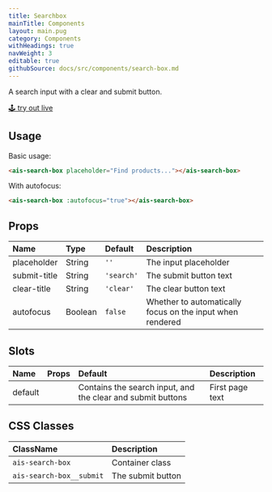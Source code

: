```yaml
---
title: Searchbox
mainTitle: Components
layout: main.pug
category: Components
withHeadings: true
navWeight: 3
editable: true
githubSource: docs/src/components/search-box.md
---
```


A search input with a clear and submit button.

<a class="btn btn-static-theme" href="../stories/?selectedKind=SearchBox">🕹 try out live</a>

## Usage

Basic usage:

```html
<ais-search-box placeholder="Find products..."></ais-search-box>
```

With autofocus:

```html
<ais-search-box :autofocus="true"></ais-search-box>
```

## Props

| Name         | Type    | Default    | Description                                               |
|:-------------|:--------|:-----------|:----------------------------------------------------------|
| placeholder  | String  | `''`       | The input placeholder                                     |
| submit-title | String  | `'search'` | The submit button text                                    |
| clear-title  | String  | `'clear'`  | The clear button text                                     |
| autofocus    | Boolean | `false`    | Whether to automatically focus on the input when rendered |

## Slots

| Name    | Props | Default                                                     | Description     |
|:--------|:------|:------------------------------------------------------------|:----------------|
| default |       | Contains the search input, and the clear and submit buttons | First page text |

## CSS Classes

| ClassName                | Description       |
|:-------------------------|:------------------|
| `ais-search-box`         | Container class   |
| `ais-search-box__submit` | The submit button |
